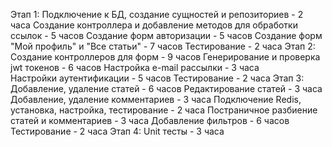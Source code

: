 Этап 1:
    Подключение к БД, создание сущностей и репозиториев - 2 часа
    Создание контроллера и добавление методов для обработки ссылок - 5 часов
    Создание форм авторизации - 5 часов
    Создание форм "Мой профиль" и "Все статьи" - 7 часов
    Тестирование - 2 часа
Этап 2:
    Создание контроллеров для форм - 9 часов
    Генерирование и проверка jwt токенов - 6 часов
    Настройка e-mail рассылки - 3 часа   
    Настройки аутентификации - 5 часов 
    Тестирование - 2 часа
Этап 3:
      Добавление, удаление статей - 6 часов
      Редактирование статей - 3 часа
      Добавление, удаление комментариев - 3 часа
      Подключение Redis, установка, настройка, тестирование - 2 часа
      Постраничное разбиение статей и комментариев - 3 часа
      Добавление фильтров - 6 часов
      Тестирование - 2 часа
Этап 4:
       Unit тесты - 3 часа
               